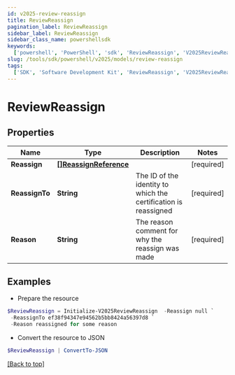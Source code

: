 ```yaml
---
id: v2025-review-reassign
title: ReviewReassign
pagination_label: ReviewReassign
sidebar_label: ReviewReassign
sidebar_class_name: powershellsdk
keywords:
  ['powershell', 'PowerShell', 'sdk', 'ReviewReassign', 'V2025ReviewReassign']
slug: /tools/sdk/powershell/v2025/models/review-reassign
tags:
  ['SDK', 'Software Development Kit', 'ReviewReassign', 'V2025ReviewReassign']
---
```


# ReviewReassign

## Properties

| Name | Type | Description | Notes |
| --- | --- | --- | --- |
| **Reassign** | [**[]ReassignReference**](reassign-reference) |  | [required] |
| **ReassignTo** | **String** | The ID of the identity to which the certification is reassigned | [required] |
| **Reason** | **String** | The reason comment for why the reassign was made | [required] |

## Examples

- Prepare the resource

```powershell
$ReviewReassign = Initialize-V2025ReviewReassign  -Reassign null `
 -ReassignTo ef38f94347e94562b5bb8424a56397d8 `
 -Reason reassigned for some reason
```

- Convert the resource to JSON

```powershell
$ReviewReassign | ConvertTo-JSON
```

[[Back to top]](#)
